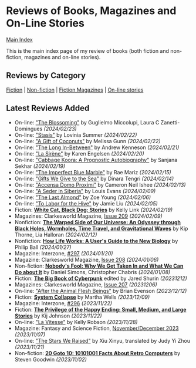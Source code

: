 # Reviews of Books, Magazines and On-Line Stories

[Main Index](../README.md)

This is the main index page of my review of books (both fiction and non-fiction, magazines and on-line stories).

## Reviews by Category

[Fiction](fiction/README.md) | [Non-fiction](nonfiction/README.md) | [Fiction Magazines](magazines/README.md) | [On-line stories](online/README.md)

## Latest Reviews Added
- On-line: ["The Blossoming"](online/2024/20240223-Blossoming.md) by Guglielmo Miccolupi, Laura C Zanetti-Domingues *(2024/02/23)*
- On-line: ["Stasis"](online/2024/20240222-Statis.md) by Lovinia Summer *(2024/02/22)*
- On-line: ["A Gift of Coconuts"](online/2024/20240222-GiftCoconuts.md) by Melissa Gunn *(2024/02/22)*
- On-line: ["The Long In-Between"](online/2024/20240221-LongInBetween.md) by Andrew Kenneson *(2024/02/21)*
- On-line: ["La Sirène"](online/2024/20240220-LaSirene.md) by Karen Engelsen *(2024/02/20)*
- On-line: ["Cabbage Koora: A Prognostic Autobiography"](online/2024/20240219-CabbageKoora.md) by Sanjana Sekhar *(2024/02/19)*
- On-line: ["The Imperfect Blue Marble"](online/2024/20240215-ImperfectBlueMarble.md) by Rae Mariz *(2024/02/15)*
- On-line: ["Gifts We Give to the Sea"](online/2024/20240214-GiftsWeGiveToTheSea.md) by Dinara Tengri *(2024/02/14)*
- On-line: ["Accensa Domo Proximi"](online/2024/20240213-AccensaDomoProximi.md) by Cameron Neil Ishee *(2024/02/13)*
- On-line: ["A Seder in Siberia"](online/2024/20240209-SederSiberia.md) by Louis Evans *(2024/02/09)*
- On-line: ["The Last Almond"](online/2024/20240206-LastAlmond.md) by Zoe Young *(2024/02/06)*
- On-line: ["To Labor for the Hive"](online/2024/20240205-ToLaborForTheHive.md) by Jamie Liu *(2024/02/05)*
- Fiction: [**White Cat, Black Dog: Stories**](fiction/2024/20240219-WhiteCatBlackDog.md) by Kelly Link *(2024/02/19)*
- Magazines: Clarkesworld Magazine, [Issue 209](magazines/Clarkesworld/20240209-Clarkesworld209.md) *(2024/02/09)*
- Nonfiction: [**The Warped Side of Our Universe: An Odyssey through Black Holes, Wormholes, Time Travel, and Gravitational Waves**](nonfiction/2024/20240212-WarpedSideOurUniverse.md) by Kip Thorne, Lia Halloran *(2024/02/12)*
- Nonfiction: [**How Life Works: A User's Guide to the New Biology**](nonfiction/2024/20240127-HowLifeWorks.md) by Philip Ball *(2024/01/27)*
- Magazine: Interzone, [#297](magazines/Interzone/20240120-Interzone297.md) *(2024/01/20)*
- Magazine: Clarkesworld Magazine, [Issue 208](magazines/Clarkesworld/20240106-Clarkesworld208.md) *(2024/01/06)*
- Non-fiction: [**Nobody's Fool: Why We Get Taken In and What We Can Do about It**](nonfiction/2024/20240108-NobodysFool.md) by Daniel Simons, Christopher Chabris *(2024/01/08)*
- Fiction: [**The Big Book of Cyberpunk**](fiction/2023/20231212-BigBookCyberpunk.md) edited by Jared Shurin *(20231212)*
- Magazines: Clarkesworld Magazine, [Issue 207](magazines/Clarkesworld/20231206-Clarkesworld207.md) *(20231206)*
- On-line: ["After the Animal Flesh Beings"](online/2023/20231212-AfterAnimalFleshBeings.md) by Brian Evenson *(2023/12/12)*
- Fiction: [**System Collapse**](fiction/2023/20231209-SystemCollapse.md) by Martha Wells *(2023/12/09)*
- Magazine: Interzone, [#296](magazines/Interzone/20231122-Interzone296.md) *(2023/11/22)*
- Fiction: [**The Privilege of the Happy Ending: Small, Medium, and Large Stories**](fiction/2023/20231122-PrivilageHappyEnding.md) by Kij Johnson *(2023/11/22)*
- On-line: ["La Vitesse"](online/2023/20231128-LaVitesse.md) by Kelly Robson *(2023/11/28)*
- Magazine: Fantasy and Science Fiction, [November/December 2023](magazines/FantasyAndScienceFiction/20231107-FSF202311.md) *(2023/11/07)*
- On-line: ["The Stars We Raised"](online/2023/20231121-StarsWeRaised.md) by Xiu Xinyu, translated by Judy Yi Zhou *(2023/11/21)*
- Non-fiction: [**20 Goto 10: 10101001 Facts About Retro Computers**](nonfiction/2023/20231102-20Goto10.md) by Steven Goodwin *(2023/11/02)*
